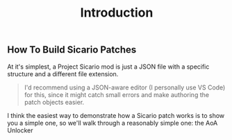 ﻿---
title: "Introduction"
weight: 10
---

## How To Build Sicario Patches

At it's simplest, a Project Sicario mod is just a JSON file with a specific structure and a different file extension.

> I'd recommend using a JSON-aware editor (I personally use VS Code) for this, since it might catch small errors and make authoring the patch objects easier.

I think the easiest way to demonstrate how a Sicario patch works is to show you a simple one, so we'll walk through a reasonably simple one: the AoA Unlocker
